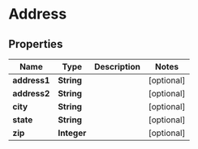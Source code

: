 

# Address


## Properties

Name | Type | Description | Notes
------------ | ------------- | ------------- | -------------
**address1** | **String** |  |  [optional]
**address2** | **String** |  |  [optional]
**city** | **String** |  |  [optional]
**state** | **String** |  |  [optional]
**zip** | **Integer** |  |  [optional]



